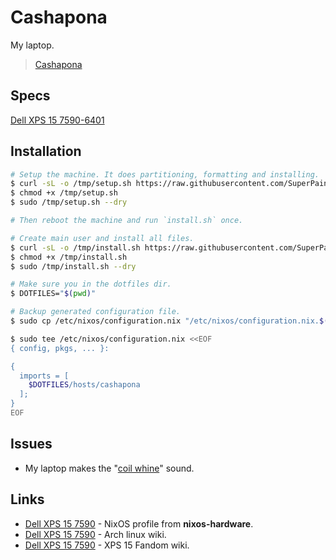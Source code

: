 # Cashapona

My laptop.

> [Cashapona](https://en.wikipedia.org/wiki/Socratea_exorrhiza)

## Specs

[Dell XPS 15 7590-6401](https://github.com/NixOS/nixos-hardware/tree/master/dell/xps/15-7590)

## Installation

```bash
# Setup the machine. It does partitioning, formatting and installing.
$ curl -sL -o /tmp/setup.sh https://raw.githubusercontent.com/SuperPaintman/nixos-config/master/hosts/cashapona/setup.sh
$ chmod +x /tmp/setup.sh
$ sudo /tmp/setup.sh --dry

# Then reboot the machine and run `install.sh` once.

# Create main user and install all files.
$ curl -sL -o /tmp/install.sh https://raw.githubusercontent.com/SuperPaintman/nixos-config/master/hosts/cashapona/install.sh
$ chmod +x /tmp/install.sh
$ sudo /tmp/install.sh --dry
```

```bash
# Make sure you in the dotfiles dir.
$ DOTFILES="$(pwd)"

# Backup generated configuration file.
$ sudo cp /etc/nixos/configuration.nix "/etc/nixos/configuration.nix.$(date +'%s').bu"

$ sudo tee /etc/nixos/configuration.nix <<EOF
{ config, pkgs, ... }:

{
  imports = [
    $DOTFILES/hosts/cashapona
  ];
}
EOF
```

## Issues

- My laptop makes the "[coil whine](https://xps-15.fandom.com/wiki/High_Pitched_Chattering/Squeal)" sound.

## Links

- [Dell XPS 15 7590](https://github.com/NixOS/nixos-hardware/tree/master/dell/xps/15-7590) - NixOS profile from **nixos-hardware**.
- [Dell XPS 15 7590](https://wiki.archlinux.org/index.php/Dell_XPS_15_7590) - Arch linux wiki.
- [Dell XPS 15 7590](https://xps-15.fandom.com/wiki/XPS_15_Wiki) - XPS 15 Fandom wiki.
